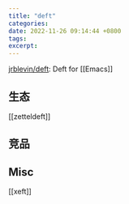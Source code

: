 ```yaml
---
title: "deft"
categories: 
date: 2022-11-26 09:14:44 +0800
tags: 
excerpt: 
---
```


[jrblevin/deft](https://github.com/jrblevin/deft): Deft for [[Emacs]]

## 生态

[[zetteldeft]]

## 竞品




## Misc

[[xeft]]




